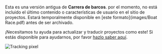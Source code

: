Esta es una versión antigua de **Carrera de barcos**. por el momento, no está incluido el último contenido o características de usuario en el sitio de proyectos. Estará temporalmente disponible en [este formato](images/Boat Race.pdf) antes de ser archivado.

¡Necesitamos tu ayuda para actualizar y traducir proyectos como este! Si estás disponible para ayudarnos, por favor [hazlo saber aquí](https://rpf.io/translators).

![Tracking pixel](https://code.org/api/hour/begin_codeclub_boatrace.png)

